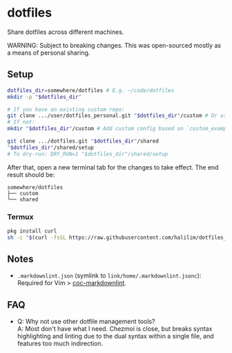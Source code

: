 # dotfiles

Share dotfiles across different machines.

WARNING: Subject to breaking changes. This was open-sourced mostly as a means of personal sharing.

## Setup

```sh
dotfiles_dir=somewhere/dotfiles # E.g. ~/code/dotfiles
mkdir -p "$dotfiles_dir"

# If you have an existing custom repo:
git clone .../user/dotfiles_personal.git "$dotfiles_dir"/custom # Or user-org/dotfiles.git
# If not:
mkdir "$dotfiles_dir"/custom # Add custom config based on `custom_example`

git clone .../dotfiles.git "$dotfiles_dir"/shared
"$dotfiles_dir"/shared/setup
# To dry-run: DRY_RUN=1 "$dotfiles_dir"/shared/setup
```

After that, open a new terminal tab for the changes to take effect. The end result should be:

```plain
somewhere/dotfiles
├── custom
└── shared
```

### Termux

```sh
pkg install curl
sh -c "$(curl -fsSL https://raw.githubusercontent.com/halilim/dotfiles_shared/main/share/termux_setup.sh)”
```

## Notes

- `.markdownlint.json` (symlink to `link/home/.markdownlint.jsonc`): Required for Vim >
  [coc-markdownlint](https://github.com/fannheyward/coc-markdownlint/blob/master/src/engine.ts#L24).

## FAQ

- Q: Why not use other dotfile management tools? \
  A: Most don't have what I need. Chezmoi is close, but breaks syntax highlighting and linting
  due to the dual syntax within a single file, and features too much indirection.
